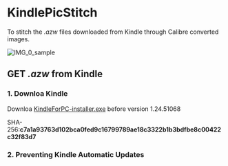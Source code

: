 # KindlePicStitch
To stitch the *.azw* files downloaded from Kindle through Calibre converted images.

![IMG_0_sample](/0_sample.jpg1)

## GET *.azw* from Kindle
### 1. Downloa Kindle
Downloa [KindleForPC-installer.exe](/Software) before version 1.24.51068

SHA-256:**c7a1a93763d102bca0fed9c16799789ae18c3322b1b3bdfbe8c00422c32f83d7**

### 2. Preventing Kindle Automatic Updates

